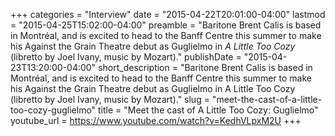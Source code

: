 +++
categories = "Interview"
date = "2015-04-22T20:01:00-04:00"
lastmod = "2015-04-25T15:02:00-04:00"
preamble = "Baritone Brent Calis is based in Montréal, and is excited to head to the Banff Centre this summer to make his Against the Grain Theatre debut as Guglielmo in *A Little Too Cozy* (libretto by Joel Ivany, music by Mozart)."
publishDate = "2015-04-23T13:20:00-04:00"
short_description = "Baritone Brent Calis is based in Montréal, and is excited to head to the Banff Centre this summer to make his Against the Grain Theatre debut as Guglielmo in A Little Too Cozy (libretto by Joel Ivany, music by Mozart)."
slug = "meet-the-cast-of-a-little-too-cozy-guglielmo"
title = "Meet the cast of A Little Too Cozy: Guglielmo"
youtube_url = https://www.youtube.com/watch?v=KedhVLpxM2U
+++


